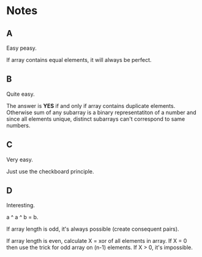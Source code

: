 # Notes

## A
Easy peasy.

If array contains equal elements, it will always be perfect.

## B
Quite easy.

The answer is **YES** if and only if array contains duplicate elements.
Otherwise sum of any subarray is a binary representatiton of a number and
since all elements unique, distinct subarrays can't correspond to same numbers.

## C
Very easy.

Just use the checkboard principle.

## D
Interesting.

a ^ a ^ b = b.

If array length is odd, it's always possible (create consequent pairs).

If array length is even, calculate X = xor of all elements in array.
If X = 0 then use the trick for odd array on (n-1) elements.
If X > 0, it's impossible.
